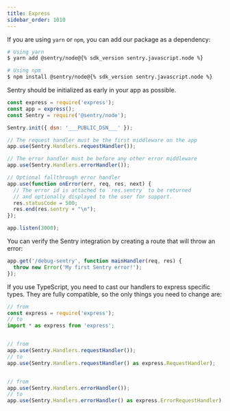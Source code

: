 ```yaml
---
title: Express
sidebar_order: 1010
---
```


<!-- WIZARD -->
If you are using `yarn` or `npm`, you can add our package as a dependency:

```bash
# Using yarn
$ yarn add @sentry/node@{% sdk_version sentry.javascript.node %}

# Using npm
$ npm install @sentry/node@{% sdk_version sentry.javascript.node %}
```

Sentry should be initialized as early in your app as possible.

```javascript
const express = require('express');
const app = express();
const Sentry = require('@sentry/node');

Sentry.init({ dsn: '___PUBLIC_DSN___' });

// The request handler must be the first middleware on the app
app.use(Sentry.Handlers.requestHandler());

// The error handler must be before any other error middleware
app.use(Sentry.Handlers.errorHandler());

// Optional fallthrough error handler
app.use(function onError(err, req, res, next) {
  // The error id is attached to `res.sentry` to be returned
  // and optionally displayed to the user for support.
  res.statusCode = 500;
  res.end(res.sentry + "\n");
});

app.listen(3000);
```

You can verify the Sentry integration by creating a route that will throw an error:

```js
app.get('/debug-sentry', function mainHandler(req, res) {
  throw new Error('My first Sentry error!');
});
```

<!-- ENDWIZARD -->

If you use TypeScript, you need to cast our handlers to express specific types.
They are fully compatible, so the only things you need to change are:

```javascript
// from
const express = require('express');
// to
import * as express from 'express';


// from
app.use(Sentry.Handlers.requestHandler());
// to
app.use(Sentry.Handlers.requestHandler() as express.RequestHandler);


// from
app.use(Sentry.Handlers.errorHandler());
// to
app.use(Sentry.Handlers.errorHandler() as express.ErrorRequestHandler);
```
